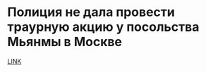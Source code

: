 # Полиция не дала провести траурную акцию у посольства Мьянмы в Москве



[LINK](https://varlamov.ru/2550205.html)